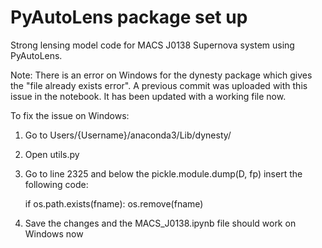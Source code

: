 #  PyAutoLens package set up
Strong lensing model code for MACS J0138 Supernova system using PyAutoLens. 

Note: There is an error on Windows for the dynesty package which gives the "file already exists error". A previous commit was uploaded with this issue in the notebook. It has been updated with a working file now.

To fix the issue on Windows: 
1. Go to Users/{Username}/anaconda3/Lib/dynesty/
2. Open utils.py
3. Go to line 2325 and below the pickle.module.dump(D, fp) insert the following code:

   if os.path.exists(fname):
      os.remove(fname)
   
5. Save the changes and the MACS_J0138.ipynb file should work on Windows now
